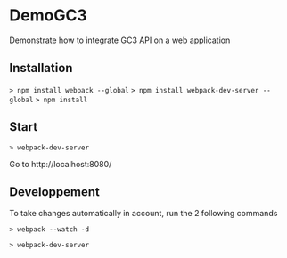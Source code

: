 # DemoGC3
Demonstrate how to integrate GC3 API on a web application

## Installation

`> npm install webpack --global`
`> npm install webpack-dev-server --global`
`> npm install`

## Start

`> webpack-dev-server`

Go to http://localhost:8080/

## Developpement

To take changes automatically in account, run the 2 following commands

`> webpack --watch -d`

`> webpack-dev-server`
